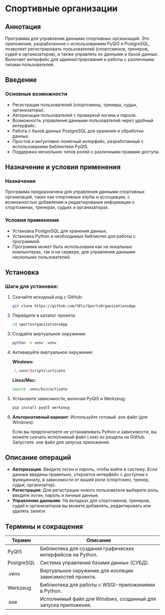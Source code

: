 # Спортивные организации

## Аннотация

Программа для управления данными спортивных организаций. Это приложение, разработанное с использованием PyQt5 и PostgreSQL, позволяет регистрировать пользователей (спортсменов, тренеров, судей и организаторов), а также управлять их данными и базой данных. Включает интерфейс для администрирования и работы с различными типами пользователей.

## Введение

### Основные возможности

- Регистрация пользователей (спортсмены, тренеры, судьи, организаторы).
- Авторизация пользователей с проверкой логина и пароля.
- Возможность управления данными пользователей через удобный интерфейс.
- Работа с базой данных PostgreSQL для хранения и обработки данных.
- Простой и интуитивно понятный интерфейс, разработанный с использованием библиотеки PyQt5.
- Поддержка нескольких типов ролей с различными правами доступа.

## Назначение и условия применения

### Назначение

Программа предназначена для управления данными спортивных организаций, таких как спортивные клубы и ассоциации, с возможностью добавления и редактирования информации о спортсменах, тренерах, судьях и организаторах.

### Условия применения

- Установка PostgreSQL для хранения данных.
- Установка Python и необходимых библиотек для работы с программой.
- Программа может быть использована как на локальных компьютерах, так и на сервере, для управления данными нескольких пользователей.

## Установка

### Шаги для установки:

1. Скачайте исходный код с GitHub:

   ```bash
   git clone https://github.com/t0lz/SportsOrganizationsApp
   ```

2. Перейдите в каталог проекта:

   ```bash
   cd sportsorganizationsApp
   ```

3. Создайте виртуальное окружение:

   ```bash
   python -m venv .venv
   ```

4. Активируйте виртуальное окружение:

   **Windows:**

   ```bash
   .\.venv\Scripts\activate
   ```

   **Linux/Mac:**

   ```bash
   source .venv/bin/activate
   ```

5. Установите зависимости, включая PyQt5 и Werkzeug:

   ```bash
   pip install pyqt5 werkzeug
   ```

6. **Альтернативный вариант**: Используйте готовый .exe файл (для Windows):

   Если вы предпочитаете не устанавливать Python и зависимости, вы можете скачать исполнимый файл (.exe) из раздела на GitHub. Запустите .exe файл для запуска приложения.

## Описание операций

- **Авторизация**: Введите логин и пароль, чтобы войти в систему. Если данные введены правильно, откроется интерфейс с доступом к функционалу, в зависимости от вашей роли (спортсмен, тренер, судья, организатор).
- **Регистрация**: Для регистрации нового пользователя выберите роль, введите логин, пароль и личные данные.
- **Управление данными**: На вкладках для спортсменов, тренеров, судей и организаторов вы можете добавлять, редактировать или удалять записи.

## Термины и сокращения

| Термин       | Описание                                                                 |
|--------------|--------------------------------------------------------------------------|
| PyQt5        | Библиотека для создания графических интерфейсов на Python.               |
| PostgreSQL   | Система управления базами данных (СУБД).                                |
| .venv        | Виртуальное окружение для изоляции зависимостей проекта.                 |
| Werkzeug     | Библиотека для работы с WSGI-приложениями в Python.                     |
| .exe         | Исполнимый файл для Windows, созданный для запуска приложения.           |
